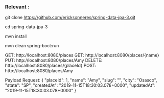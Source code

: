 ### Relevant :

git clone https://github.com/ericksonneres/spring-data-jpa-3.git

cd spring-data-jpa-3

mvn install

mvn clean spring-boot:run


GET: http://localhost:8080/places
GET: http://localhost:8080/places/{name}
PUT: http://localhost:8080/places/Amy
DELETE: http://localhost:8080/places/{placeId}
POST: http://localhost:8080/places/Amy

Payload Request:
{
    "placeId": 1,
    "name": "Amy",
    "slug": "",
    "city": "Osasco",
    "state": "SP",
    "createdAt": "2019-11-15T18:30:03.078+0000",
    "updatedAt": "2019-11-15T18:30:03.078+0000"
}
